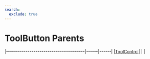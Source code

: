 ```yaml
---
search:
  exclude: true
---
```


<h1 class="heading"><span class="name">ToolButton Parents</span></h1>

|----------------------------------------|------|------|
|[ToolControl](../objects/toolcontrol.md)|&nbsp;|&nbsp;|
